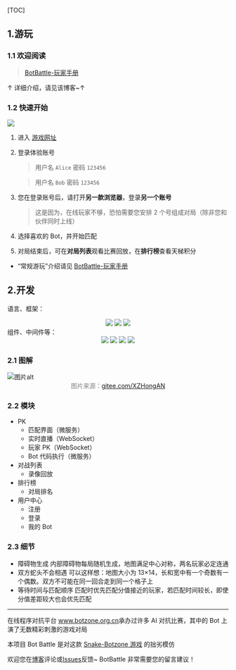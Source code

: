 [TOC]

## 1.游玩

### 1.1 欢迎阅读

> <a href="https://www.cnblogs.com/aijisjtu/p/18105385" target="_blank">BotBattle-玩家手册</a>

↑ 详细介绍，请见该博客~↑

### 1.2 快速开始

![](https://img2024.cnblogs.com/blog/3387348/202403/3387348-20240330125702599-1233512050.png)

1. 进入 <a href="https://app6735.acapp.acwing.com.cn/" target="_blank">游戏网址</a>

2. 登录体验账号

   > 用户名
   > `Alice`
   > 密码
   > `123456`

   > 用户名
   > `Bob`
   > 密码
   > `123456`

3. 您在登录账号后，请打开**另一款浏览器**，登录**另一个账号**

   > 这是因为，在线玩家不够，恐怕需要您安排 2 个号组成对局（除非您和伙伴同时上线）

4. 选择喜欢的 Bot，并开始匹配

5. 对局结束后，可在**对局列表**观看比赛回放，在**排行榜**查看天梯积分

- “常规游玩”介绍请见 <a href="https://www.cnblogs.com/aijisjtu/p/18105385" target="_blank">BotBattle-玩家手册</a>

<!--
### 1.3 常规游玩

1. 前往复制 [最基础代码](https://www.cnblogs.com/aijisjtu/p/18105385#3%E6%8E%A8%E8%8D%90%E7%9A%84%E7%A4%BA%E4%BE%8B%E4%BB%A3%E7%A0%81) 到剪切板

   > 这有助于您开始游戏，且对于您熟悉 Bot 代码的 I/O 进而创建其他 bot 很有意义

2. 进入游戏网址 <a href="https://app6735.acapp.acwing.com.cn/" target="_blank">app6735.acapp.acwing.com.cn</a> 将提供的代码创建为您的第一个 bot

3. 打开另一款浏览器。接下来与 **1.2 快速开始** 步骤相同 -->

## 2.开发

语言、框架：
<div align="center">
<img src="https://img.shields.io/badge/-Java-important?style=for-the-badge" />
<img src="https://img.shields.io/badge/-Spring%20Boot-brightgreen?style=for-the-badge" />
<img src="https://img.shields.io/badge/-Spring%20Cloud-blue?style=for-the-badge" />
</div>
组件、中间件等：
<div align="center">
<img src="https://img.shields.io/badge/-MySQL-yellow" />
<img src="https://img.shields.io/badge/-WebSocket-1af442"/>
<img src="https://img.shields.io/badge/-Docker-83ef12" />
<img src="https://img.shields.io/badge/-Nginx-pink"/>
</div>

### 2.1 图解

<img src="https://ice2604-navi.github.io/asssets/botbattle.jpg" alt="图片alt" title="图片title">

<center><font color=gray>图片来源：<a href="https://gitee.com/XZHongAN" target="_blank" alt="图片alt" title="图片title">gitee.com/XZHongAN</a> </font></center>

### 2.2 模块

- PK
  - 匹配界面（微服务）
  - 实时直播（WebSocket）
  - 玩家 PK（WebSocket）
  - Bot 代码执行（微服务）
- 对战列表
  - 录像回放
- 排行榜
  - 对局排名
- 用户中心
  - 注册
  - 登录
  - 我的 Bot

### 2.3 细节

- 障碍物生成
  内部障碍物每局随机生成，地图满足中心对称，两名玩家必定连通
- 双方蛇头不会相遇
  可以这样想：地图大小为 13×14，长和宽中有一个奇数有一个偶数。双方不可能在同一回合走到同一个格子上
- 等待时间与匹配顺序
  匹配时优先匹配分值接近的玩家，若匹配时间较长，即使分值差距较大也会优先匹配

---

在线程序对抗平台 <a href="https://www.botzone.org.cn/" target="_blank">www.botzone.org.cn</a>承办过许多 AI 对抗比赛，其中的 Bot 上演了无数精彩刺激的游戏对局

本项目 Bot Battle 是对这款 <a href="https://www.botzone.org.cn/game/Snake/" target="_blank">Snake-Botzone 游戏</a> 的拙劣模仿

欢迎您在<a href="https://www.cnblogs.com/aijisjtu/p/18105385" target="_blank">博客</a>评论或<a href="https://github.com/aijisjtu/Bot-Battle/issues/" target="_blank">Issues</a>反馈~ BotBattle 非常需要您的留言建议！
